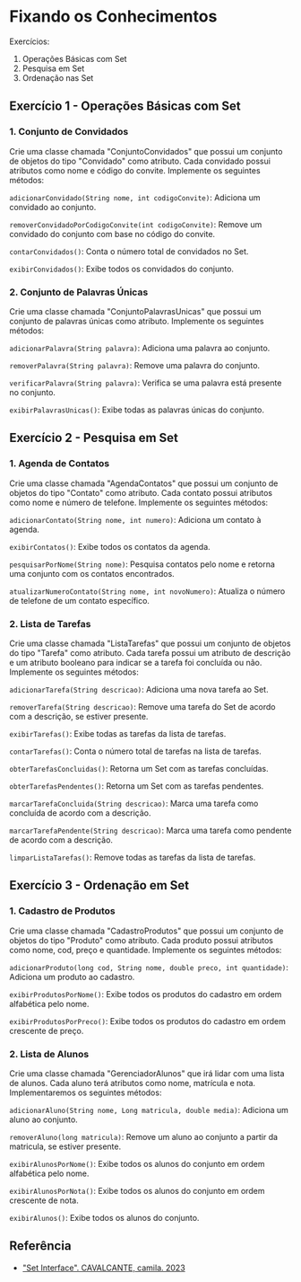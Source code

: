 # Fixando os Conhecimentos
Exercícios:

1. Operações Básicas com Set
2. Pesquisa em Set
3. Ordenação nas Set


## Exercício 1 - Operações Básicas com Set
### 1. Conjunto de Convidados

Crie uma classe chamada "ConjuntoConvidados" que possui um conjunto de objetos do tipo "Convidado" como atributo. Cada convidado possui atributos como nome e código do convite. Implemente os seguintes métodos:

``adicionarConvidado(String nome, int codigoConvite)``: Adiciona um convidado ao conjunto.

``removerConvidadoPorCodigoConvite(int codigoConvite)``: Remove um convidado do conjunto com base no código do convite.

``contarConvidados()``: Conta o número total de convidados no Set.

``exibirConvidados()``: Exibe todos os convidados do conjunto.

### 2. Conjunto de Palavras Únicas
Crie uma classe chamada "ConjuntoPalavrasUnicas" que possui um conjunto de palavras únicas como atributo. Implemente os seguintes métodos:

``adicionarPalavra(String palavra)``: Adiciona uma palavra ao conjunto.

``removerPalavra(String palavra)``: Remove uma palavra do conjunto.

``verificarPalavra(String palavra)``: Verifica se uma palavra está presente no conjunto.

``exibirPalavrasUnicas()``: Exibe todas as palavras únicas do conjunto.

## Exercício 2 - Pesquisa em Set
### 1. Agenda de Contatos
Crie uma classe chamada "AgendaContatos" que possui um conjunto de objetos do tipo "Contato" como atributo. Cada contato possui atributos como nome e número de telefone. Implemente os seguintes métodos:

``adicionarContato(String nome, int numero)``: Adiciona um contato à agenda.

``exibirContatos()``: Exibe todos os contatos da agenda.

``pesquisarPorNome(String nome)``: Pesquisa contatos pelo nome e retorna uma conjunto com os contatos encontrados.

``atualizarNumeroContato(String nome, int novoNumero)``: Atualiza o número de telefone de um contato específico.

### 2. Lista de Tarefas
Crie uma classe chamada "ListaTarefas" que possui um conjunto de objetos do tipo "Tarefa" como atributo. Cada tarefa possui um atributo de descrição e um atributo booleano para indicar se a tarefa foi concluída ou não. Implemente os seguintes métodos:

``adicionarTarefa(String descricao)``: Adiciona uma nova tarefa ao Set.

``removerTarefa(String descricao)``: Remove uma tarefa do Set de acordo com a descrição, se estiver presente.

``exibirTarefas()``: Exibe todas as tarefas da lista de tarefas.

``contarTarefas()``: Conta o número total de tarefas na lista de tarefas.

``obterTarefasConcluidas()``: Retorna um Set com as tarefas concluídas.

``obterTarefasPendentes()``: Retorna um Set com as tarefas pendentes.

``marcarTarefaConcluida(String descricao)``: Marca uma tarefa como concluída de acordo com a descrição.

``marcarTarefaPendente(String descricao)``: Marca uma tarefa como pendente de acordo com a descrição.

``limparListaTarefas()``: Remove todas as tarefas da lista de tarefas.

## Exercício 3 - Ordenação em Set
### 1. Cadastro de Produtos

Crie uma classe chamada "CadastroProdutos" que possui um conjunto de objetos do tipo "Produto" como atributo. Cada produto possui atributos como nome, cod, preço e quantidade. Implemente os seguintes métodos:

``adicionarProduto(long cod, String nome, double preco, int quantidade)``: Adiciona um produto ao cadastro.

``exibirProdutosPorNome()``: Exibe todos os produtos do cadastro em ordem alfabética pelo nome.

``exibirProdutosPorPreco()``: Exibe todos os produtos do cadastro em ordem crescente de preço.

### 2. Lista de Alunos
Crie uma classe chamada "GerenciadorAlunos" que irá lidar com uma lista de alunos. Cada aluno terá atributos como nome, matrícula e nota. Implementaremos os seguintes métodos:

``adicionarAluno(String nome, Long matricula, double media)``: Adiciona um aluno ao conjunto.

``removerAluno(long matricula)``: Remove um aluno ao conjunto a partir da matricula, se estiver presente.

``exibirAlunosPorNome()``: Exibe todos os alunos do conjunto em ordem alfabética pelo nome.

``exibirAlunosPorNota()``: Exibe todos os alunos do conjunto em ordem crescente de nota.

``exibirAlunos()``: Exibe todos os alunos do conjunto.

## Referência

- ["Set Interface". CAVALCANTE, camila. 2023](https://github.com/cami-la/collections-java-api-2023/tree/master/out/production/collections-java-api-2023/main/java/set)